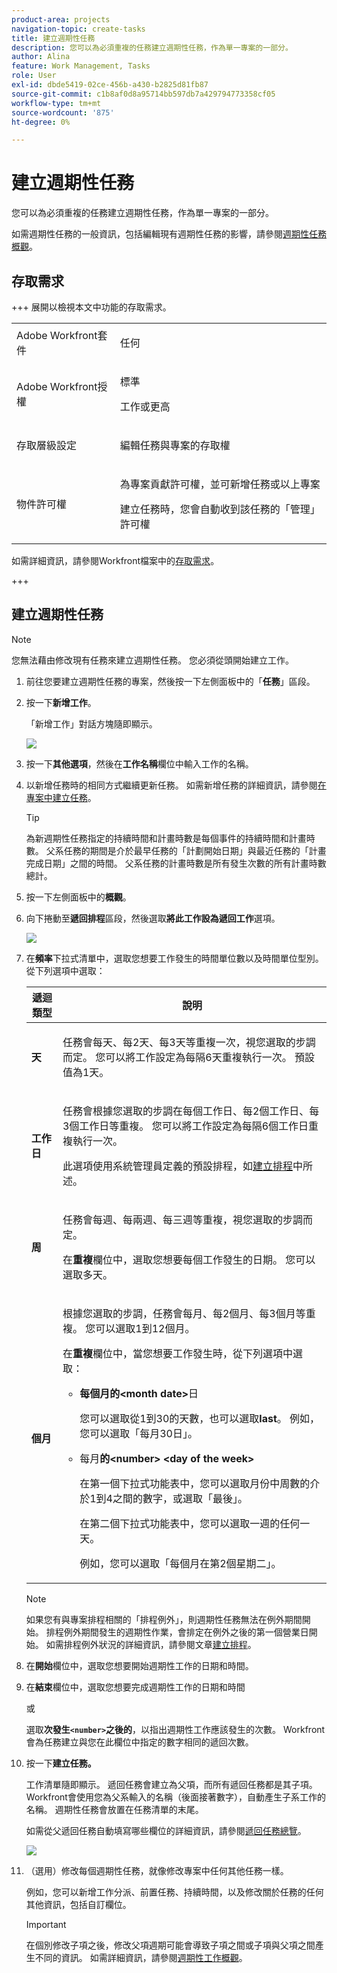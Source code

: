 ```yaml
---
product-area: projects
navigation-topic: create-tasks
title: 建立週期性任務
description: 您可以為必須重複的任務建立週期性任務，作為單一專案的一部分。
author: Alina
feature: Work Management, Tasks
role: User
exl-id: dbde5419-02ce-456b-a430-b2825d81fb87
source-git-commit: c1b8af0d8a95714bb597db7a429794773358cf05
workflow-type: tm+mt
source-wordcount: '875'
ht-degree: 0%

---
```


# 建立週期性任務

<!--Audited: 01/2024-->

您可以為必須重複的任務建立週期性任務，作為單一專案的一部分。

如需週期性任務的一般資訊，包括編輯現有週期性任務的影響，請參閱[週期性任務概觀](../../../manage-work/tasks/manage-tasks/recurring-tasks-overview.md)。

## 存取需求

+++ 展開以檢視本文中功能的存取需求。

<table style="table-layout:auto"> 
 <col> 
 <col> 
 <tbody> 
  <tr> 
   <td role="rowheader">Adobe Workfront套件</td> 
   <td> <p>任何</p> </td> 
  </tr> 
  <tr> 
   <td role="rowheader">Adobe Workfront授權</td> 
   <td> <p>標準</p> 
   <p>工作或更高</p> </td> 
  </tr> 
  <tr> 
   <td role="rowheader">存取層級設定</td> 
   <td> <p>編輯任務與專案的存取權</p> </td> 
  </tr> 
  <tr> 
   <td role="rowheader">物件許可權</td> 
   <td> <p>為專案貢獻許可權，並可新增任務或以上專案</p> 
   <p>建立任務時，您會自動收到該任務的「管理」許可權</p> 
    </td> 
  </tr> 
 </tbody> 
</table>

如需詳細資訊，請參閱Workfront檔案中的[存取需求](/help/quicksilver/administration-and-setup/add-users/access-levels-and-object-permissions/access-level-requirements-in-documentation.md)。

+++

<!--Old:

<table style="table-layout:auto"> 
 <col> 
 <col> 
 <tbody> 
  <tr> 
   <td role="rowheader">Adobe Workfront plan*</td> 
   <td> <p>Any</p> </td> 
  </tr> 
  <tr> 
   <td role="rowheader">Adobe Workfront license*</td> 
   <td> <p>New: Standard</p> 
   <p>Current: Work or higher</p> </td> 
  </tr> 
  <tr> 
   <td role="rowheader">Access level configurations*</td> 
   <td> <p>Edit access to Tasks and Projects</p> </td> 
  </tr> 
  <tr> 
   <td role="rowheader">Object permissions</td> 
   <td> <p>Contribute permissions to the project with ability to Add Tasks or higher</p> 
   <p>When you create a task you automatically receive Manage permissions to the task</p> 
   <p> For information about task permissions, see <a href="../../../workfront-basics/grant-and-request-access-to-objects/share-a-task.md" class="MCXref xref">Share a task </a>.</p>  </td> 
  </tr> 
 </tbody> 
</table>

&#42;To find out what plan, license type, or access you have, contact your Workfront administrator. For more information about access requirements, see [Access requirements in Workfront documentation](/help/quicksilver/administration-and-setup/add-users/access-levels-and-object-permissions/access-level-requirements-in-documentation.md). -->

## 建立週期性任務

>[!NOTE]
>
>您無法藉由修改現有任務來建立週期性任務。 您必須從頭開始建立工作。

1. 前往您要建立週期性任務的專案，然後按一下左側面板中的「**任務**」區段。
1. 按一下&#x200B;**新增工作**。

   「新增工作」對話方塊隨即顯示。

   ![](assets/nwe-create-task-small-screen-350x272.png)

1. 按一下&#x200B;**其他選項**，然後在&#x200B;**工作名稱**&#x200B;欄位中輸入工作的名稱。
1. 以新增任務時的相同方式繼續更新任務。 如需新增任務的詳細資訊，請參閱[在專案中建立任務](../../../manage-work/tasks/create-tasks/create-tasks-in-project.md)。

   >[!TIP]
   >
   >   為新週期性任務指定的持續時間和計畫時數是每個事件的持續時間和計畫時數。 父系任務的期間是介於最早任務的「計劃開始日期」與最近任務的「計畫完成日期」之間的時間。 父系任務的計畫時數是所有發生次數的所有計畫時數總計。

1. 按一下左側面板中的&#x200B;**概觀**。
1. 向下捲動至&#x200B;**遞回排程**&#x200B;區段，然後選取&#x200B;**將此工作設為遞回工作**&#x200B;選項。

   ![](assets/recurrence-schedule-section-new-recurring-tasks-nwe-350x351.png)

1. 在&#x200B;**頻率**&#x200B;下拉式清單中，選取您想要工作發生的時間單位數以及時間單位型別。 從下列選項中選取：

   <table style="table-layout:auto"> 
    <col> 
    <col> 
    <thead> 
     <tr> 
      <th>遞迴類型</th> 
      <th>說明</th> 
     </tr> 
    </thead> 
    <tbody> 
     <tr> 
      <td role="rowheader"><strong>天</strong> </td> 
      <td> <p>任務會每天、每2天、每3天等重複一次，視您選取的步調而定。 您可以將工作設定為每隔6天重複執行一次。 預設值為1天。 </p> </td> 
     </tr> 
     <tr> 
      <td role="rowheader"><strong>工作日</strong> </td> 
      <td> <p> 任務會根據您選取的步調在每個工作日、每2個工作日、每3個工作日等重複。 您可以將工作設定為每隔6個工作日重複執行一次。</p> <p>此選項使用系統管理員定義的預設排程，如<a href="../../../administration-and-setup/set-up-workfront/configure-timesheets-schedules/create-schedules.md" class="MCXref xref">建立排程</a>中所述。</p> </td> 
     </tr> 
     <tr> 
      <td role="rowheader"><strong>周</strong> </td> 
      <td> <p> 任務會每週、每兩週、每三週等重複，視您選取的步調而定。</p> <p>在<strong>重複</strong>欄位中，選取您想要每個工作發生的日期。 您可以選取多天。 </p> </td> 
     </tr> 
     <tr> 
      <td role="rowheader"><strong>個月</strong> </td> 
      <td> <p>根據您選取的步調，任務會每月、每2個月、每3個月等重複。 您可以選取1到12個月。 </p> <p>在<strong>重複</strong>欄位中，當您想要工作發生時，從下列選項中選取：</p> 
       <ul> 
        <li> <p><strong>每個月的&lt;month date&gt;</strong>日 </p> <p>您可以選取從1到30的天數，也可以選取<strong>last</strong>。 例如，您可以選取「每月30日」。 </p> </li> 
        <li> <p>每月<strong>的&lt;number&gt; &lt;day of the week&gt;</strong> </p> <p>在第一個下拉式功能表中，您可以選取月份中周數的介於1到4之間的數字，或選取「最後」。 </p> <p>在第二個下拉式功能表中，您可以選取一週的任何一天。 </p> <p>例如，您可以選取「每個月在第2個星期二」。 </p> </li> 
       </ul> </td> 
     </tr> 
    </tbody> 
   </table>

   >[!NOTE]
   >
   >如果您有與專案排程相關的「排程例外」，則週期性任務無法在例外期間開始。 排程例外期間發生的週期性作業，會排定在例外之後的第一個營業日開始。 如需排程例外狀況的詳細資訊，請參閱文章[建立排程](../../../administration-and-setup/set-up-workfront/configure-timesheets-schedules/create-schedules.md)。

1. 在&#x200B;**開始**&#x200B;欄位中，選取您想要開始週期性工作的日期和時間。
1. 在&#x200B;**結束**&#x200B;欄位中，選取您想要完成週期性工作的日期和時間

   或

   選取&#x200B;**次發生`<number>`之後的**，以指出週期性工作應該發生的次數。 Workfront會為任務建立與您在此欄位中指定的數字相同的遞回次數。

1. 按一下&#x200B;**建立任務。**

   工作清單隨即顯示。 遞回任務會建立為父項，而所有遞回任務都是其子項。 Workfront會使用您為父系輸入的名稱（後面接著數字），自動產生子系工作的名稱。 週期性任務會放置在任務清單的末尾。

   如需從父遞回任務自動填寫哪些欄位的詳細資訊，請參閱[遞回任務總覽](../../../manage-work/tasks/manage-tasks/recurring-tasks-overview.md)。

   ![](assets/recurring-tasks-in-task-list-nwe-350x87.png)

1. （選用）修改每個週期性任務，就像修改專案中任何其他任務一樣。

   例如，您可以新增工作分派、前置任務、持續時間，以及修改關於任務的任何其他資訊，包括自訂欄位。

   >[!IMPORTANT]
   >
   >在個別修改子項之後，修改父項週期可能會導致子項之間或子項與父項之間產生不同的資訊。 如需詳細資訊，請參閱[週期性工作概觀](../../../manage-work/tasks/manage-tasks/recurring-tasks-overview.md)。
